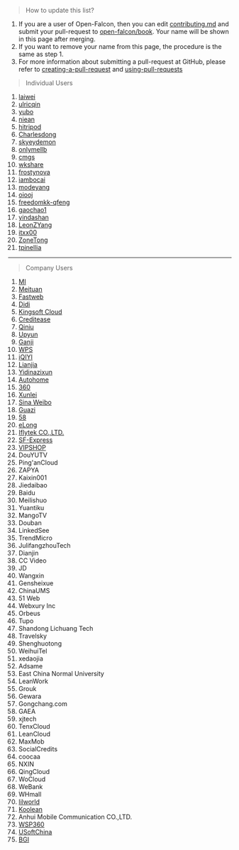 <!-- toc -->

> How to update this list?

1. If you are a user of Open-Falcon, then you can edit [contributing.md](https://github.com/open-falcon/book/blob/master/zh/contributing.md) and submit your pull-request to [open-falcon/book](https://github.com/open-falcon/book). Your name will be shown in this page after merging.
2. If you want to remove your name from this page, the procedure is the same as step 1.
3. For more information about submitting a pull-request at GitHub, please refer to [creating-a-pull-request](https://help.github.com/articles/creating-a-pull-request/) and  [using-pull-requests](https://help.github.com/articles/using-pull-requests/)

>  Individual Users

1. [laiwei](https://github.com/laiwei)
2. [ulricqin](https://github.com/ulricqin)
3. [yubo](https://github.com/yubo)
4. [niean](https://github.com/niean)
5. [hitripod](https://github.com/hitripod)
6. [Charlesdong](https://github.com/Charlesdong)
7. [skyeydemon](https://github.com/skyeydemon)
8. [onlymellb](https://github.com/onlymellb)
9. [cmgs](https://github.com/cmgs)
10. [wkshare](https://github.com/wkshare)
11. [frostynova](https://github.com/frostynova)
12. [iambocai](https://github.com/iambocai)
13. [modeyang](https://github.com/modeyang)
14. [oiooj](https://github.com/oiooj)
15. [freedomkk-qfeng](https://github.com/freedomkk-qfeng)
16. [gaochao1](https://github.com/gaochao1)
17. [yindashan](https://github.com/yindashan)
18. [LeonZYang](https://github.com/LeonZYang)
19. [itxx00](https://github.com/itxx00)
20. [ZoneTong](https://github.com/ZoneTong)
21. [tpinellia](https://github.com/tpinellia)

----

> Company Users

1. [MI](http://mi.com)
2. [Meituan](http://meituan.com)
3. [Fastweb](http://fastweb.com.cn)
4. [Didi](http://didichuxing.com)
5. [Kingsoft Cloud](http://www.ksyun.com)
6. [Creditease](http://www.creditease.cn)
7. [Qiniu](http://www.qiniu.com)
8. [Upyun](https://www.upyun.com)
9. [Ganji](http://www.ganji.com)
10. [WPS](http://www.wps.cn)
11. [iQIYI](http://iqiyi.com)
12. [Lianjia](http://www.lianjia.com)
13. [Yidinazixun](http://yidianzixun.com)
14. [Autohome](http://autohome.com.cn)
15. [360](http://360.com)
16. [Xunlei](http://xunlei.com)
17. [Sina Weibo](http://weibo.com)
18. [Guazi](https://www.guazi.com)
19. [58](http://www.58.com)
20. [eLong](http://www.elong.com)
21. [Iflytek CO.,LTD. ](http://www.iflytek.com)
21. [SF-Express](http://www.sf-express.com)
22. [VIPSHOP](http://vip.com)
23. DouYUTV
24. Ping'anCloud
25. ZAPYA
26. Kaixin001
27. Jiedaibao
28. Baidu
29. Meilishuo
30. Yuantiku
31. MangoTV
32. Douban
33. LinkedSee
34. TrendMicro
35. JulifangzhouTech
36. Dianjin
37. CC Video
38. JD
39. Wangxin
40. Gensheixue
41. ChinaUMS
42. 51 Web
43. Webxury Inc
44. Orbeus
45. Tupo
46. Shandong Lichuang Tech
47. Travelsky
48. Shenghuotong
49. WeihuiTel
50. xedaojia
51. Adsame
52. East China Normal University
53. LeanWork
54. Grouk
55. Gewara
56. Gongchang.com
57. GAEA
58. xjtech
59. TenxCloud
60. LeanCloud
61. MaxMob
62. SocialCredits
63. coocaa
64. NXIN
65. QingCloud
66. WoCloud
67. WeBank
68. WHmall
69. [lilworld](http://lil.world/)
70. [Koolean](http://koolearn.com)
71. Anhui Mobile Communication CO.,LTD.
72. [WSP360](http://www.wsp360.org)
73. [USoftChina](http://www.usoftchina.com)
74. [BGI](http://www.genomics.cn)